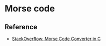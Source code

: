 # Morse code

## Reference

- [StackOverflow: Morse Code Converter in C](https://stackoverflow.com/questions/28045172/morse-code-converter-in-c)